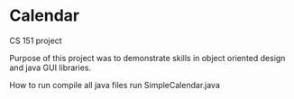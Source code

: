 # Calendar
CS 151 project

Purpose of this project was to demonstrate skills in object oriented design and java GUI libraries.

How to run
compile all java files
run SimpleCalendar.java
